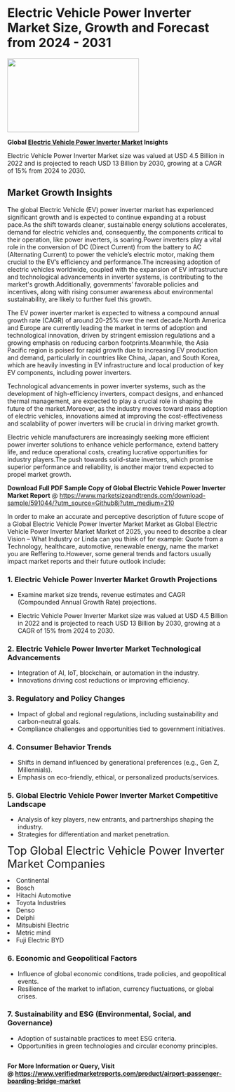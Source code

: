 <H1>Electric Vehicle Power Inverter Market Size, Growth and Forecast from 2024 - 2031</H1><img class="aligncenter size-medium wp-image-584254" src="https://thirdeyenews.in/wp-content/uploads/2024/09/Global-Market-Research-300x168.jpeg" alt="" width="300" height="168" /><p><strong>Global&nbsp;<a href="https://www.marketsizeandtrends.com/download-sample/591044/?utm_source=Github8j?utm_medium=210">Electric Vehicle Power Inverter Market</a> Insights</strong></p><p>Electric Vehicle Power Inverter Market size was valued at USD 4.5 Billion in 2022 and is projected to reach USD 13 Billion by 2030, growing at a CAGR of 15% from 2024 to 2030.</p><p><h2>Market Growth Insights</h2> <p>The global Electric Vehicle (EV) power inverter market has experienced significant growth and is expected to continue expanding at a robust pace.As the shift towards cleaner, sustainable energy solutions accelerates, demand for electric vehicles and, consequently, the components critical to their operation, like power inverters, is soaring.Power inverters play a vital role in the conversion of DC (Direct Current) from the battery to AC (Alternating Current) to power the vehicle’s electric motor, making them crucial to the EV’s efficiency and performance.The increasing adoption of electric vehicles worldwide, coupled with the expansion of EV infrastructure and technological advancements in inverter systems, is contributing to the market's growth.Additionally, governments’ favorable policies and incentives, along with rising consumer awareness about environmental sustainability, are likely to further fuel this growth.</p> <p>The EV power inverter market is expected to witness a compound annual growth rate (CAGR) of around 20-25% over the next decade.North America and Europe are currently leading the market in terms of adoption and technological innovation, driven by stringent emission regulations and a growing emphasis on reducing carbon footprints.Meanwhile, the Asia Pacific region is poised for rapid growth due to increasing EV production and demand, particularly in countries like China, Japan, and South Korea, which are heavily investing in EV infrastructure and local production of key EV components, including power inverters.</p> <p>Technological advancements in power inverter systems, such as the development of high-efficiency inverters, compact designs, and enhanced thermal management, are expected to play a crucial role in shaping the future of the market.Moreover, as the industry moves toward mass adoption of electric vehicles, innovations aimed at improving the cost-effectiveness and scalability of power inverters will be crucial in driving market growth.</p> <p>Electric vehicle manufacturers are increasingly seeking more efficient power inverter solutions to enhance vehicle performance, extend battery life, and reduce operational costs, creating lucrative opportunities for industry players.The push towards solid-state inverters, which promise superior performance and reliability, is another major trend expected to propel market growth.</p> <p><span class=""><strong>Download Full PDF Sample Copy of Global Electric Vehicle Power Inverter Market Report</strong> @ <a href="https://www.marketsizeandtrends.com/download-sample/591044/?utm_source=Github8j?utm_medium=210" target="_blank">https://www.marketsizeandtrends.com/download-sample/591044/?utm_source=Github8j?utm_medium=210</a></span></p><p>In order to make an accurate and perceptive description of future scope of a Global&nbsp;Electric Vehicle Power Inverter Market Market as Global&nbsp;Electric Vehicle Power Inverter Market Market of 2025, you need to describe a clear Vision &ndash; What Industry or Linda can you think of for example: Quote from a Technology, healthcare, automotive, renewable energy, name the market you are Reffering to.However, some general trends and factors usually impact market reports and their future outlook include:</p><h3>1.&nbsp;<strong>Electric Vehicle Power Inverter Market Growth Projections</strong></h3><ul><li>Examine market size trends, revenue estimates and CAGR (Compounded Annual Growth Rate) projections.</li><li><p>Electric Vehicle Power Inverter Market size was valued at USD 4.5 Billion in 2022 and is projected to reach USD 13 Billion by 2030, growing at a CAGR of 15% from 2024 to 2030.</p></li></ul><h3>2.&nbsp;<strong>Electric Vehicle Power Inverter Market Technological Advancements</strong></h3><ul><li>Integration of AI, IoT, blockchain, or automation in the industry.</li><li>Innovations driving cost reductions or improving efficiency.</li></ul><h3>3.&nbsp;<strong>Regulatory and Policy Changes</strong></h3><ul><li>Impact of global and regional regulations, including sustainability and carbon-neutral goals.</li><li>Compliance challenges and opportunities tied to government initiatives.</li></ul><h3>4.&nbsp;<strong>Consumer Behavior Trends</strong></h3><ul><li>Shifts in demand influenced by generational preferences (e.g., Gen Z, Millennials).</li><li>Emphasis on eco-friendly, ethical, or personalized products/services.</li></ul><h3>5.&nbsp;<strong>Global Electric Vehicle Power Inverter Market Competitive Landscape</strong></h3><ul><li>Analysis of key players, new entrants, and partnerships shaping the industry.</li><li>Strategies for differentiation and market penetration.</li></ul><p data-pm-slice="1 1 []"><span style="color: inherit; font-family: inherit; font-size: 25px;">Top Global Electric Vehicle Power Inverter Market Companies</span></p><div class="" data-test-id=""><p><li>Continental</li><li> Bosch</li><li> Hitachi Automotive</li><li> Toyota Industries</li><li> Denso</li><li> Delphi</li><li> Mitsubishi Electric</li><li> Metric mind</li><li> Fuji Electric BYD</li></p></div><h3>6.&nbsp;<strong>Economic and Geopolitical Factors</strong></h3><ul><li>Influence of global economic conditions, trade policies, and geopolitical events.</li><li>Resilience of the market to inflation, currency fluctuations, or global crises.</li></ul><h3>7.&nbsp;<strong>Sustainability and ESG (Environmental, Social, and Governance)</strong></h3><ul><li>Adoption of sustainable practices to meet ESG criteria.</li><li>Opportunities in green technologies and circular economy principles.</li></ul><h2><strong style="font-size: 14px;">For More Information or Query, Visit @&nbsp;</strong><a style="background-color: #ffffff; font-size: 14px;" href="https://www.marketsizeandtrends.com/report/electric-vehicle-power-inverter-market/" target="_blank">https://www.verifiedmarketreports.com/product/airport-passenger-boarding-bridge-market</a></h2>
